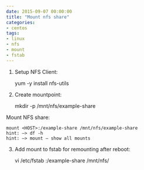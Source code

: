 ```yaml
--- 
date: 2015-09-07 00:00:00
title: "Mount nfs share"
categories: 
- centos
tags:
- linux
- nfs
- mount
- fstab
---
```

1. Setup NFS Client:

    
    yum -y install nfs-utils

2. Create mountpoint:

    
    mkdir -p /mnt/nfs/example-share

Mount NFS share:

    mount <HOST>:/example-share /mnt/nfs/example-share
    hint: –> df -h
    hint: –> mount – show all mounts

3. Add mount to fstab for remounting after reboot:


    vi /etc/fstab <HOST>:/example-share /mnt/nfs/
